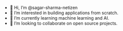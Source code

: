 - 👋 Hi, I’m @sagar-sharma-netizen
- 👀 I’m interested in building applications from scratch.
- 🌱 I’m currently learning machine learning and AI.
- 💞️ I’m looking to collaborate on open source projects.

<!---
sagar-sharma-netizen/sagar-sharma-netizen is a ✨ special ✨ repository because its `README.md` (this file) appears on your GitHub profile.
You can click the Preview link to take a look at your changes.
--->

